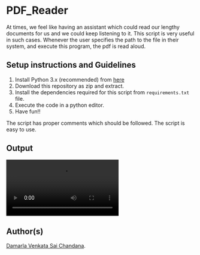 # PDF_Reader

At times, we feel like having an assistant which could read our lengthy documents for us and we could keep listening to it. This script is very useful in such cases. Whenever the user specifies the path to the file in their system, and execute this program, the pdf is read aloud.

## Setup instructions and Guidelines

1. Install Python 3.x (recommended) from <a href="https://www.python.org/downloads/">here</a>
2. Download this repository as zip and extract.
3. Install the dependencies required for this script from `requirements.txt` file.
4. Execute the code in a python editor.
5. Have fun!!

The script has proper comments which should be followed. The script is easy to use.

## Output

![Output Video](output_video_pdfreader.mp4)

## Author(s)

[Damarla Venkata Sai Chandana](https://github.com/chandu6111).
